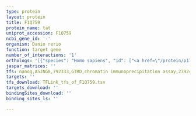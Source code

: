 ```yaml
---
type: protein
layout: protein
title: F1Q759
protein_name: tat
uniprot_accession: F1Q759
ncbi_gene_id: '-'
organism: Danio rerio
function: target gene
number_of_interactions: '1'
orthologs: '[{"species": "Homo sapiens", "id": ["<a href=\"/protein/p17735\">P17735</a>"]}, {"species": "Mus musculus", "id": ["<a href=\"/protein/q8qzr1\">Q8QZR1</a>"]}, {"species": "Rattus norvegicus", "id": ["<a href=\"/protein/p04694\">P04694</a>"]}, {"species": "Drosophila melanogaster", "id": ["<a href=\"/protein/q9vy42\">Q9VY42</a>"]}, {"species": "Caenorhabditis elegans", "id": ["<a href=\"/protein/q93703\">Q93703</a>"]}]'
jaspar_matrices: ''
tfs: nanog,A5JNG8,792333,GTRD,chromatin immunoprecipitation assay,27924024%5Buid%5D,No
targets: ''
tfs_download: TFLink_tfs_of_F1Q759.tsv
targets_download: ''
bindingSites_download: ''
binding_sites_ls: ''

---
```

